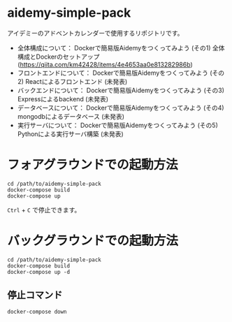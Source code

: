 # aidemy-simple-pack
アイデミーのアドベントカレンダーで使用するリポジトリです。
- 全体構成について： Dockerで簡易版Aidemyをつくってみよう (その1) 全体構成とDockerのセットアップ (https://qiita.com/km42428/items/4e4653aa0e813282986b)
- フロントエンドについて： Dockerで簡易版Aidemyをつくってみよう (その2) Reactによるフロントエンド (未発表)
- バックエンドについて： Dockerで簡易版Aidemyをつくってみよう (その3) Expressによるbackend (未発表)
- データベースについて： Dockerで簡易版Aidemyをつくってみよう (その4) mongodbによるデータベース (未発表)
- 実行サーバについて： Dockerで簡易版Aidemyをつくってみよう (その5) Pythonによる実行サーバ構築 (未発表)

# フォアグラウンドでの起動方法

```
cd /path/to/aidemy-simple-pack
docker-compose build
docker-compose up
```

`Ctrl` + `C` で停止できます。

# バックグラウンドでの起動方法
```
cd /path/to/aidemy-simple-pack
docker-compose build
docker-compose up -d
```

## 停止コマンド
```
docker-compose down
```
